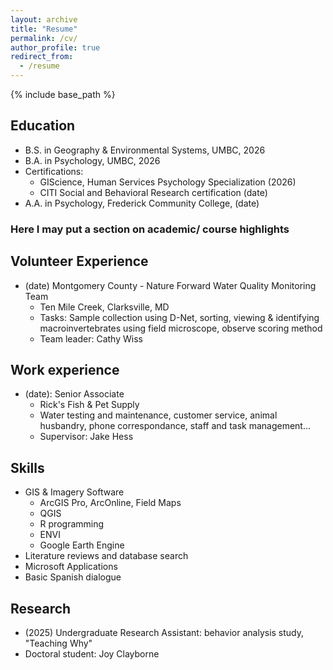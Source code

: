 ```yaml
---
layout: archive
title: "Resume"
permalink: /cv/
author_profile: true
redirect_from:
  - /resume
---
```


{% include base_path %}

## Education

* B.S. in Geography & Environmental Systems, UMBC, 2026
* B.A. in Psychology, UMBC, 2026
* Certifications:
  * GIScience, Human Services Psychology Specialization (2026)
  * CITI Social and Behavioral Research certification (date)
* A.A. in Psychology, Frederick Community College, (date)

### Here I may put a section on academic/ course highlights

## Volunteer Experience

* (date) Montgomery County - Nature Forward Water Quality Monitoring Team
  * Ten Mile Creek, Clarksville, MD
  * Tasks: Sample collection using D-Net, sorting, viewing & identifying macroinvertebrates using field microscope, observe scoring method
  * Team leader: Cathy Wiss
 
## Work experience

* (date): Senior Associate
  * Rick's Fish & Pet Supply
  * Water testing and maintenance, customer service, animal husbandry, phone correspondance, staff and task management...
  * Supervisor: Jake Hess
  
## Skills

* GIS & Imagery Software
  * ArcGIS Pro, ArcOnline, Field Maps
  * QGIS
  * R programming
  * ENVI
  * Google Earth Engine
* Literature reviews and database search
* Microsoft Applications
* Basic Spanish dialogue
  
## Research

* (2025) Undergraduate Research Assistant: behavior analysis study, "Teaching Why"
* Doctoral student: Joy Clayborne
